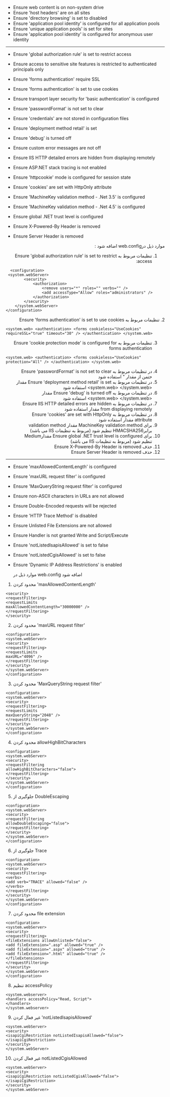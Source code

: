 - Ensure web content is on non-system drive
- Ensure 'host headers' are on all sites
- Ensure 'directory browsing' is set to disabled
- Ensure 'application pool identity' is configured for all application pools
- Ensure 'unique application pools' is set for sites
- Ensure 'application pool identity' is configured for anonymous user identity

---
 - Ensure 'global authorization rule' is set to restrict access
- Ensure access to sensitive site features is restricted to authenticated principals only
- Ensure 'forms authentication' require SSL
- Ensure 'forms authentication' is set to use cookies
- Ensure transport layer security for 'basic authentication' is configured
- Ensure 'passwordFormat' is not set to clear 
- Ensure 'credentials' are not stored in configuration files

- Ensure 'deployment method retail' is set
- Ensure 'debug' is turned off
- Ensure custom error messages are not off
- Ensure IIS HTTP detailed errors are hidden from displaying remotely
- Ensure ASP.NET stack tracing is not enabled
- Ensure 'httpcookie' mode is configured for session state
- Ensure 'cookies' are set with HttpOnly attribute
- Ensure 'MachineKey validation method - .Net 3.5' is configured
- Ensure 'MachineKey validation method - .Net 4.5' is configured
- Ensure global .NET trust level is configured
- Ensure X-Powered-By Header is removed
- Ensure Server Header is removed

<div dir="rtl">
موارد ذیل درweb.config  اضافه شود :

1. تنظیمات مربوط به Ensure 'global authorization rule' is set to restrict access: 
<div dir="ltr">
  
```
  <configuration>
 <system.webServer>
        <security>
            <authorization>
                <remove users="*" roles="" verbs="" />
                <add accessType="Allow" roles="administrators" />
            </authorization>
        </security>
    </system.webServer>
</configuration>
```
</div>
2. تنظیمات مربوط به  Ensure 'forms authentication' is set to use cookies
<div dir="ltr">
  
  ```
<system.web> <authentication> <forms cookieless="UseCookies" requireSSL="true" timeout="30" /> </authentication> </system.web>
```
</div>

3. تنظیمات مربوط به  Ensure 'cookie protection mode' is configured for forms authentication
<div dir="ltr">

```
<system.web> <authentication> <forms cookieless="UseCookies" protection="All" /> </authentication> </system.web>
```
</div>

4. در تنظیمات مربوط به Ensure 'passwordFormat' is not set to clear  حتمن از مقدار <credentials passwordFormat="SHA1"> " استفاده شود
5. در تنظیمات مربوط به  Ensure 'deployment method retail' is set مقدار  <system.web> <deployment retail="true" /> </system.web> استفاده شود
6. در تنظیمات مربوط به   Ensure 'debug' is turned off  مقدار <system.web> <compilation debug="false" /> </system.web> استفاده شود
7. در تنظیمات مربوط به   Ensure IIS HTTP detailed errors are hidden from displaying remotely  مقدار <httpErrors errorMode="DetailedLocalOnly"> </httpErrors> استفاده شود 
8. در تنظیمات مربوط به  Ensure 'cookies' are set with HttpOnly attribute مقدار  <httpCookies httpOnlyCookies="true" /> استفاده شود
9. برای MachineKey validation method مقدار validation method برابرHMACSHA256  تنظیم شود (مربوط به تنظیمات IIS می باشد)
10. برای Ensure global .NET trust level is configured مقدارMedium  تنظیم شود (مربوط به تنظیمات IIS می باشد)
11. حذف Ensure X-Powered-By Header is removed
12. حذف Ensure Server Header is removed

</div>

---
- Ensure 'maxAllowedContentLength' is configured
- Ensure 'maxURL request filter' is configured
- Ensure 'MaxQueryString request filter' is configured
- Ensure non-ASCII characters in URLs are not allowed
- Ensure Double-Encoded requests will be rejected
- Ensure 'HTTP Trace Method' is disabled
- Ensure Unlisted File Extensions are not allowed
- Ensure Handler is not granted Write and Script/Execute
- Ensure 'notListedIsapisAllowed' is set to false
- Ensure 'notListedCgisAllowed' is set to false
- Ensure 'Dynamic IP Address Restrictions' is enabled

   موارد ذیل در web.config  اضافه شود
  <div dir="ltr">
1. محدود کردن 'maxAllowedContentLength'
```
<security>
<requestFiltering>
<requestLimits
maxAllowedContentLength="30000000" />
</requestFiltering>
</security>
```
2. محدود کردن 'maxURL request filter'
```
<configuration>
<system.webServer>
<security>
<requestFiltering>
<requestLimits
maxURL="4096" />
</requestFiltering>
</security>
</system.webServer>
</configuration>
```
3. محدود کردن 'MaxQueryString request filter'
```
<configuration>
<system.webServer>
<security>
<requestFiltering>
<requestLimits
maxQueryString="2048" />
</requestFiltering>
</security>
</system.webServer>
</configuration>
```
4. محدود کردن allowHighBitCharacters
```
<configuration>
<system.webServer>
<security>
<requestFiltering
allowHighBitCharacters="false">
</requestFiltering>
</security>
</system.webServer>
</configuration>
```
5. جلوگیری از DoubleEscaping
```
<configuration>
<system.webServer>
<security>
<requestFiltering
allowDoubleEscaping="false">
</requestFiltering>
</security>
</system.webServer>
</configuration>
```
6. جلوگیری از Trace
```
<configuration>
<system.webServer>
<security>
<requestFiltering>
<verbs>
<add verb="TRACE" allowed="false" />
</verbs>
</requestFiltering>
</security>
</system.webServer>
</configuration>
```
7. محدود کردن file extension
```
<configuration>
<system.webServer>
<security>
<requestFiltering>
<fileExtensions allowUnlisted="false">
<add fileExtension=".asp" allowed="true" />
<add fileExtension=".aspx" allowed="true" />
<add fileExtension=".html" allowed="true" />
</fileExtensions>
</requestFiltering>
</security>
</system.webServer>
</configuration>
```
8. تنظیم accessPolicy
```
<system.webserver>
<handlers accessPolicy="Read, Script">
</handlers>
</system.webserver>
```
9. غیر فعال کردن 'notListedIsapisAllowed'
```
<system.webServer>
<security>
<isapiCgiRestriction notListedIsapisAllowed="false">
</isapiCgiRestriction>
</security>
</system.webServer>
```
10. غیر فعال کردن notListedCgisAllowed
```
<system.webServer>
<security>
<isapiCgiRestriction notListedCgisAllowed="false">
</isapiCgiRestriction>
</security>
</system.webServer>
```

  </div>

